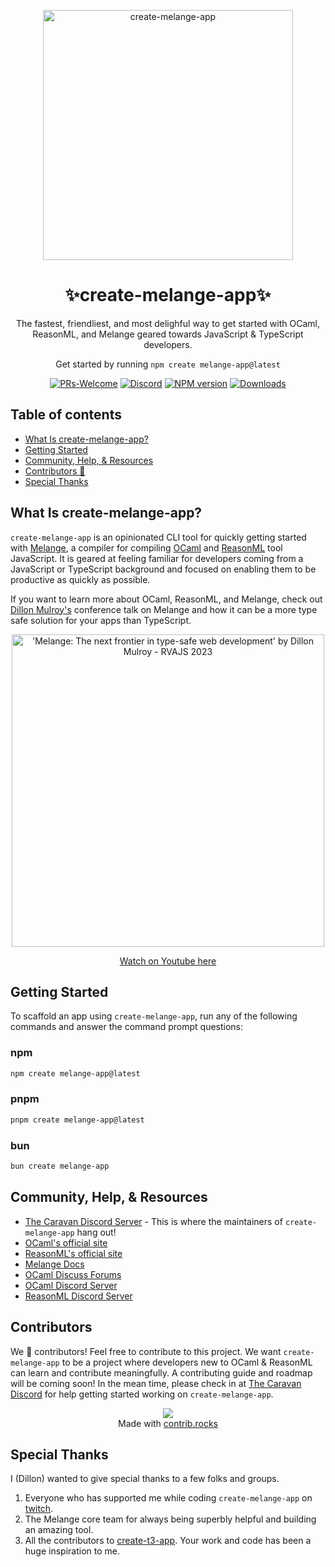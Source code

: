 <p align="center">
  <picture>
    <source media="(prefers-color-scheme: dark)" srcset="https://github.com/dmmulroy/create-melange-app/assets/2755722/4270abef-9754-4d4f-9e33-3a9a53bec0ec">
    <img src="https://github.com/dmmulroy/create-melange-app/assets/2755722/4270abef-9754-4d4f-9e33-3a9a53bec0ec" width="400" alt="create-melange-app">
</picture>
</p>

<h1 align="center">
  ✨create-melange-app✨
</h1>

<p align="center">
  The fastest, friendliest, and most delighful way to get started with OCaml, 
  ReasonML, and Melange geared towards JavaScript & TypeScript developers. 
</p>

<p align="center">
  Get started by running <code>npm create melange-app@latest</code>
</p>

<div align="center">

[![PRs-Welcome][contribute-image]][contribute-url]
[![Discord](https://img.shields.io/discord/1155360855748251788?color=%235865F2&label=Discord&logo=discord&logoColor=%23fff)](https://discord.gg/fNvVdsUWHE)
[![NPM version][npm-image]][npm-url]
[![Downloads][downloads-image]][npm-url]

</div>

## Table of contents

- <a href="#about">What Is create-melange-app?</a>
- <a href="#getting-started">Getting Started</a>
- <a href="#community">Community, Help, & Resources</a>
- <a href="#contributors">Contributors 🫶</a>
- <a href="#special-thanks">Special Thanks</a>

<h2 id="about">What Is create-melange-app?</h2>

<div>
<p><code>create-melange-app</code> is an opinionated CLI tool for quickly getting 
started with <a href="https://melange.re" target="_blank">Melange</a>, a 
compiler for compiling <a href="https://ocaml.org" target="_blank">OCaml</a>
and <a href="https://reasonml.github.io" target="_blank">ReasonML</a> tool
JavaScript. It is geared at feeling familiar for developers coming from a 
JavaScript or TypeScript background and focused on enabling them to be 
productive as quickly as possible.</p>

<p>If you want to learn more about OCaml, ReasonML, and Melange,
check out 
<a href="https://github.com/dmmulroy" target="_blank">Dillon Mulroy's</a>
conference talk on Melange and how it can be a more type safe solution for your 
apps than TypeScript.</p>
<div align="center">

<a href="[http://www.youtube.com/watch?v=PbjHxIuHduU](https://www.youtube.com/watch?v=zG7JejHlQoM)" target="_blank">
  <p align="center">
    <img src="https://github.com/dmmulroy/create-melange-app/assets/2755722/e0926aed-011e-4a82-95bc-cea37703c4b1" alt="'Melange: The next frontier in type-safe web development' by Dillon Mulroy - RVAJS 2023" width="500" />
  </p>
</a>

<a href="http://www.youtube.com/watch?v=PbjHxIuHduU" target="_blank">
  <p align="center">Watch on Youtube here</p>
</a>
</div>
</div>

<h2 id="getting-started">Getting Started</h2>

To scaffold an app using `create-melange-app`, run any of the following commands
and answer the command prompt questions:

### npm

```bash
npm create melange-app@latest
```

<!-- ### yarn

```bash
yarn create melange-app
``` -->

### pnpm

```bash
pnpm create melange-app@latest
```

### bun

```bash
bun create melange-app
```

<h2 id="community">Community, Help, & Resources</h2>

- [The Caravan Discord Server](https://discord.gg/fNvVdsUWHE) - This is where
  the maintainers of `create-melange-app` hang out!
- [OCaml's official site](https://ocam.org)
- [ReasonML's official site](https://reasonml.github.io/)
- [Melange Docs](https://melange.re)
- [OCaml Discuss Forums](https://discuss.ocaml.org/)
- [OCaml Discord Server](https://discord.gg/Qpzjmc4t)
- [ReasonML Discord Server](https://discord.gg/jPEH58TU)

<h2 id="contributors">Contributors</h2>

We 🫶 contributors! Feel free to contribute to this project. We want
`create-melange-app` to be a project where developers new to OCaml & ReasonML
can learn and contribute meaningfully. A contributing guide and roadmap will
be coming soon! In the mean time, please check in at
[The Caravan Discord](https://discord.gg/fNvVdsUWHE) for
help getting started working on `create-melange-app`.

<div align="center">
<a href="https://github.com/dmmulroy/create-melange-app/graphs/contributors">
  <img src="https://contrib.rocks/image?repo=dmmulroy/create-melange-app" />
</a>
</br>
Made with <a href="http://contrib.rocks">contrib.rocks</a>
</div>

<h2 id="special-thanks">Special Thanks</h2>
<p>I (Dillon) wanted to give special thanks to a few folks and groups.</p>

1. Everyone who has supported me while coding `create-melange-app` on [twitch](https://twitch.tv/dmmulroy).
2. The Melange core team for always being superbly helpful and building an amazing tool.
3. All the contributors to [create-t3-app](https://github.com/t3-oss/create-t3-app/tree/main). Your work and code has been a huge inspiration to me.

[downloads-image]: https://img.shields.io/npm/dm/create-melange-app?color=209fb5&logoColor=364fc7
[npm-url]: https://www.npmjs.com/package/create-melange-app
[npm-image]: https://img.shields.io/npm/v/create-melange-app?color=e64553&logoColor=0b7285
[contribute-url]: https://github.com/dmmulroy/create-melange-app/blob/main/CONTRIBUTING.md
[contribute-image]: https://img.shields.io/badge/PRs-welcome-blue.svg
